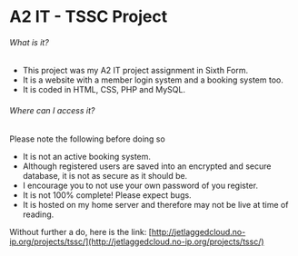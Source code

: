 # A2 IT - TSSC Project

###### What is it?

+ This project was my A2 IT project assignment in Sixth Form.
+ It is a website with a member login system and a booking system too.
+ It is coded in HTML, CSS, PHP and MySQL.

###### Where can I access it?

Please note the following before doing so

+ It is not an active booking system.
+ Although registered users are saved into an encrypted and secure database, it is not as secure as it should be.
+ I encourage you to not use your own password of you register.
+ It is not 100% complete! Please expect bugs.
+ It is hosted on my home server and therefore may not be live at time of reading.

Without further a do, here is the link:
[http://jetlaggedcloud.no-ip.org/projects/tssc/](http://jetlaggedcloud.no-ip.org/projects/tssc/)
